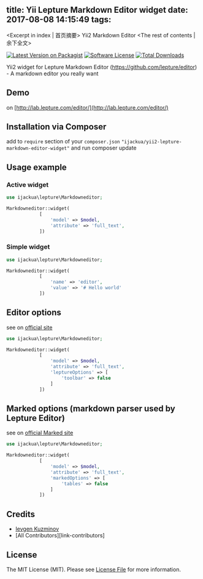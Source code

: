 title: Yii Lepture Markdown Editor widget
date: 2017-08-08 14:15:49
tags:
---
<Excerpt in index | 首页摘要> 
Yii2 Markdown Editor<!-- more -->
<The rest of contents | 余下全文>

[![Latest Version on Packagist][ico-version]][link-packagist]
[![Software License][ico-license]](LICENSE.md)
[![Total Downloads][ico-downloads]][link-downloads]

Yii2 widget for Lepture Markdown Editor (https://github.com/lepture/editor) - A markdown editor you really want

## Demo

on [http://lab.lepture.com/editor/](http://lab.lepture.com/editor/)

## Installation via Composer
add to `require` section of your `composer.json`
`"ijackua/yii2-lepture-markdown-editor-widget"`
and run composer update

## Usage example

### Active widget

```php
use ijackua\lepture\Markdowneditor;

Markdowneditor::widget(
            [
                'model' => $model,
                'attribute' => 'full_text',
            ])
```

### Simple widget

```php
use ijackua\lepture\Markdowneditor;

Markdowneditor::widget(
            [
                'name' => 'editor',
                'value' => '# Hello world'
            ])
```

## Editor options

see on [official site](https://github.com/lepture/editor)

```php
use ijackua\lepture\Markdowneditor;

Markdowneditor::widget(
            [
                'model' => $model,
                'attribute' => 'full_text',
                'leptureOptions' => [
                    'toolbar' => false
                ]
            ])
```

## Marked options (markdown parser used by Lepture Editor)
see on [official Marked site](https://github.com/chjj/marked)

```php
use ijackua\lepture\Markdowneditor;

Markdowneditor::widget(
            [
                'model' => $model,
                'attribute' => 'full_text',
                'markedOptions' => [
                    'tables' => false
                ]
            ])
```

## Credits

- [Ievgen Kuzminov][link-author]
- [All Contributors][link-contributors]

## License

The MIT License (MIT). Please see [License File](LICENSE.md) for more information.

[ico-version]: https://img.shields.io/packagist/v/ijackua/yii2-lepture-markdown-editor-widget.svg?style=flat-square
[ico-license]: https://img.shields.io/badge/license-MIT-brightgreen.svg?style=flat-square
[ico-downloads]: https://img.shields.io/packagist/dt/ijackua/yii2-lepture-markdown-editor-widget.svg?style=flat-square

[link-packagist]: https://packagist.org/packages/ijackua/yii2-lepture-markdown-editor-widget
[link-downloads]: https://packagist.org/packages/ijackua/yii2-lepture-markdown-editor-widget
[link-author]: https://github.com/iJackUA